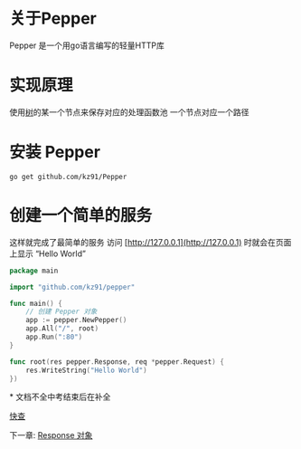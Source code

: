 # 关于Pepper

Pepper 是一个用go语言编写的轻量HTTP库

# 实现原理
使用[树](https://baike.baidu.com/item/%E6%A0%91/2699484)的某一个节点来保存对应的处理函数池
一个节点对应一个路径


# 安装 Pepper

```shell
go get github.com/kz91/Pepper
```

# 创建一个简单的服务

这样就完成了最简单的服务
访问 [http://127.0.0.1](http://127.0.0.1) 时就会在页面上显示 “Hello World”

```go
package main

import "github.com/kz91/pepper"

func main() {
    // 创建 Pepper 对象
    app := pepper.NewPepper()
    app.All("/", root)
    app.Run(":80")
}

func root(res pepper.Response, req *pepper.Request) {
    res.WriteString("Hello World")
})

```
\* 文档不全中考结束后在补全

[快查](./list.md)

下一章: [Response 对象](./response.md)